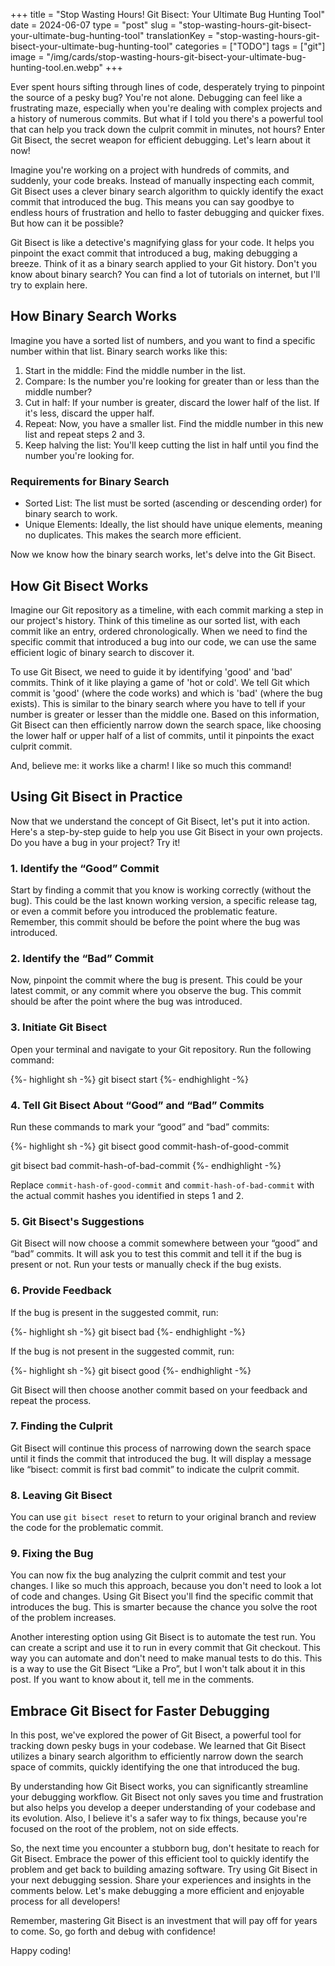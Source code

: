 +++
title = "Stop Wasting Hours! Git Bisect: Your Ultimate Bug Hunting Tool"
date = 2024-06-07
type = "post"
slug = "stop-wasting-hours-git-bisect-your-ultimate-bug-hunting-tool"
translationKey = "stop-wasting-hours-git-bisect-your-ultimate-bug-hunting-tool"
categories = ["TODO"]
tags = ["git"]
image = "/img/cards/stop-wasting-hours-git-bisect-your-ultimate-bug-hunting-tool.en.webp"
+++

Ever spent hours sifting through lines of code, desperately trying to pinpoint the source of a pesky bug? You're not alone. Debugging can feel like a frustrating maze, especially when you're dealing with complex projects and a history of numerous commits. But what if I told you there's a powerful tool that can help you track down the culprit commit in minutes, not hours? Enter Git Bisect, the secret weapon for efficient debugging. Let's learn about it now!

Imagine you're working on a project with hundreds of commits, and suddenly, your code breaks. Instead of manually inspecting each commit, Git Bisect uses a clever binary search algorithm to quickly identify the exact commit that introduced the bug. This means you can say goodbye to endless hours of frustration and hello to faster debugging and quicker fixes. But how can it be possible?

Git Bisect is like a detective's magnifying glass for your code. It helps you pinpoint the exact commit that introduced a bug, making debugging a breeze. Think of it as a binary search applied to your Git history. Don't you know about binary search? You can find a lot of tutorials on internet, but I'll try to explain here.

## How Binary Search Works

Imagine you have a sorted list of numbers, and you want to find a specific number within that list. Binary search works like this:

1. Start in the middle: Find the middle number in the list.
1. Compare: Is the number you're looking for greater than or less than the middle number?
1. Cut in half: If your number is greater, discard the lower half of the list. If it's less, discard the upper half.
1. Repeat: Now, you have a smaller list. Find the middle number in this new list and repeat steps 2 and 3.
1. Keep halving the list: You'll keep cutting the list in half until you find the number you're looking for.

### Requirements for Binary Search

- Sorted List: The list must be sorted (ascending or descending order) for binary search to work.
- Unique Elements: Ideally, the list should have unique elements, meaning no duplicates. This makes the search more efficient.

Now we know how the binary search works, let's delve into the Git Bisect.

## How Git Bisect Works

Imagine our Git repository as a timeline, with each commit marking a step in our project's history. Think of this timeline as our sorted list, with each commit like an entry, ordered chronologically. When we need to find the specific commit that introduced a bug into our code, we can use the same efficient logic of binary search to discover it. 

To use Git Bisect, we need to guide it by identifying 'good' and 'bad' commits. Think of it like playing a game of 'hot or cold'. We tell Git which commit is 'good' (where the code works) and which is 'bad' (where the bug exists). This is similar to the binary search where you have to tell if your number is greater or lesser than the middle one. Based on this information, Git Bisect can then efficiently narrow down the search space, like choosing the lower half or upper half of a list of commits, until it pinpoints the exact culprit commit.

And, believe me: it works like a charm! I like so much this command!

## Using Git Bisect in Practice

Now that we understand the concept of Git Bisect, let's put it into action. Here's a step-by-step guide to help you use Git Bisect in your own projects. Do you have a bug in your project? Try it!

### 1. Identify the “Good” Commit

Start by finding a commit that you know is working correctly (without the bug). This could be the last known working version, a specific release tag, or even a commit before you introduced the problematic feature. Remember, this commit should be before the point where the bug was introduced.

### 2. Identify the “Bad” Commit

Now, pinpoint the commit where the bug is present. This could be your latest commit, or any commit where you observe the bug. This commit should be after the point where the bug was introduced.

### 3. Initiate Git Bisect

Open your terminal and navigate to your Git repository. Run the following command:

{%- highlight sh -%}
git bisect start
{%- endhighlight -%}

### 4. Tell Git Bisect About “Good” and “Bad” Commits

Run these commands to mark your “good” and “bad” commits:

{%- highlight sh -%}
git bisect good commit-hash-of-good-commit

git bisect bad commit-hash-of-bad-commit
{%- endhighlight -%}

Replace `commit-hash-of-good-commit` and `commit-hash-of-bad-commit` with the actual commit hashes you identified in steps 1 and 2.

### 5. Git Bisect's Suggestions

Git Bisect will now choose a commit somewhere between your “good” and “bad” commits. It will ask you to test this commit and tell it if the bug is present or not. Run your tests or manually check if the bug exists.

### 6. Provide Feedback

If the bug is present in the suggested commit, run:

{%- highlight sh -%}
git bisect bad
{%- endhighlight -%}

If the bug is not present in the suggested commit, run:

{%- highlight sh -%}
git bisect good
{%- endhighlight -%}

Git Bisect will then choose another commit based on your feedback and repeat the process.

### 7. Finding the Culprit

Git Bisect will continue this process of narrowing down the search space until it finds the commit that introduced the bug. It will display a message like “bisect: commit is first bad commit” to indicate the culprit commit.

### 8. Leaving Git Bisect

You can use `git bisect reset` to return to your original branch and review the code for the problematic commit.

### 9. Fixing the Bug

You can now fix the bug analyzing the culprit commit and test your changes. I like so much this approach, because you don't need to look a lot of code and changes. Using Git Bisect you'll find the specific commit that introduces the bug. This is smarter because the chance you solve the root of the problem increases. 

Another interesting option using Git Bisect is to automate the test run. You can create a script and use it to run in every commit that Git checkout. This way you can automate and don't need to make manual tests to do this. This is a way to use the Git Bisect “Like a Pro”, but I won't talk about it in this post. If you want to know about it, tell me in the comments.

## Embrace Git Bisect for Faster Debugging

In this post, we've explored the power of Git Bisect, a powerful tool for tracking down pesky bugs in your codebase. We learned that Git Bisect utilizes a binary search algorithm to efficiently narrow down the search space of commits, quickly identifying the one that introduced the bug.

By understanding how Git Bisect works, you can significantly streamline your debugging workflow. Git Bisect not only saves you time and frustration but also helps you develop a deeper understanding of your codebase and its evolution. Also, I believe it's a safer way to fix things, because you're focused on the root of the problem, not on side effects.

So, the next time you encounter a stubborn bug, don't hesitate to reach for Git Bisect. Embrace the power of this efficient tool to quickly identify the problem and get back to building amazing software. Try using Git Bisect in your next debugging session. Share your experiences and insights in the comments below. Let's make debugging a more efficient and enjoyable process for all developers!

Remember, mastering Git Bisect is an investment that will pay off for years to come. So, go forth and debug with confidence!

Happy coding!